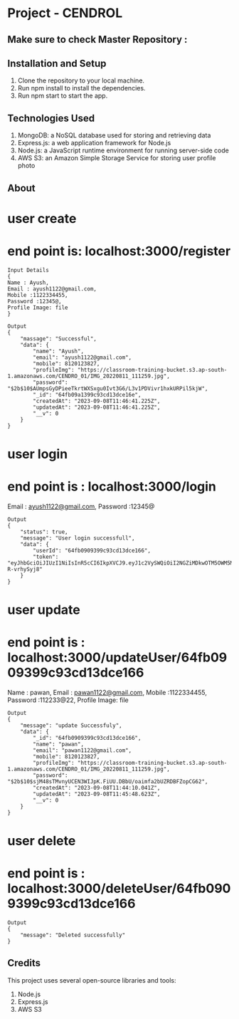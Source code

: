 # Project - CENDROL

## Make sure to check Master Repository :  

## Installation and Setup
1. Clone the repository to your local machine.
2. Run npm install to install the dependencies.
3. Run npm start to start the app.


## Technologies Used
1. MongoDB: a NoSQL database used for storing and retrieving data
2. Express.js: a web application framework for Node.js
3. Node.js: a JavaScript runtime environment for running server-side code
4. AWS S3: an Amazon Simple Storage Service for storing user profile photo

## About

# user create 
# end point is: localhost:3000/register
```
Input Details
{
Name : Ayush,
Email : ayush1122@gmail.com,
Mobile :1122334455,
Password :12345@,
Profile Image: file
}
```
```
Output
{
    "massage": "Successful",
    "data": {
        "name": "Ayush",
        "email": "ayush1122@gmail.com",
        "mobile": 8120123827,
        "profileImg": "https://classroom-training-bucket.s3.ap-south-1.amazonaws.com/CENDRO_01/IMG_20220811_111259.jpg",
        "password": "$2b$10$AUmpsGyDPieeTkrtWXSxgu0Ivt3G6/L3v1PDVivr1hxkURPil5kjW",
        "_id": "64fb09a1399c93cd13dce16e",
        "createdAt": "2023-09-08T11:46:41.225Z",
        "updatedAt": "2023-09-08T11:46:41.225Z",
        "__v": 0
    }
}
```

# user login
# end point is : localhost:3000/login

Email : ayush1122@gmail.com,
Password :12345@

```
Output
{
    "status": true,
    "message": "User login successfull",
    "data": {
        "userId": "64fb0909399c93cd13dce166",
        "token": "eyJhbGciOiJIUzI1NiIsInR5cCI6IkpXVCJ9.eyJ1c2VySWQiOiI2NGZiMDkwOTM5OWM5M2NkMTNkY2UxNjYiLCJpYXQiOjE2OTQxNzM0NTksImV4cCI6MTY5NDI1OTg1OX0.sS7oTC53NnYjmfkS_clQVXjuvfmwu_SH-R-vrhySyj8"
    }
}
```

# user update 
# end point is : localhost:3000/updateUser/64fb0909399c93cd13dce166

Name : pawan,
Email : pawan1122@gmail.com,
Mobile :1122334455,
Password :112233@22,
Profile Image: file

```
Output
{
    "message": "update Successfuly",
    "data": {
        "_id": "64fb0909399c93cd13dce166",
        "name": "pawan",
        "email": "pawan1122@gmail.com",
        "mobile": 8120123827,
        "profileImg": "https://classroom-training-bucket.s3.ap-south-1.amazonaws.com/CENDRO_01/IMG_20220811_111259.jpg",
        "password": "$2b$10$sjM48sTMvnyUCEN3WIJpK.FiUU.DBbU/oaimfa2bUZRDBFZopCG62",
        "createdAt": "2023-09-08T11:44:10.041Z",
        "updatedAt": "2023-09-08T11:45:48.623Z",
        "__v": 0
    }
}
```


# user delete
# end point is : localhost:3000/deleteUser/64fb0909399c93cd13dce166


```
Output
{
    "message": "Deleted successfully"
}
```



## Credits
This project uses several open-source libraries and tools:

1. Node.js
2. Express.js
3. AWS S3
